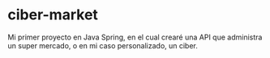 # ciber-market
Mi primer proyecto en Java Spring, en el cual crearé una API que administra un super mercado, o en mi caso personalizado, un ciber.
